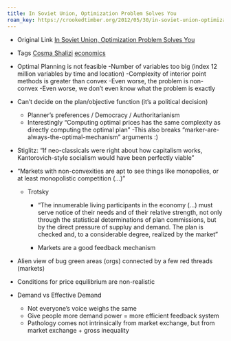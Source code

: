 ```yaml
---
title: In Soviet Union, Optimization Problem Solves You
roam_key: https://crookedtimber.org/2012/05/30/in-soviet-union-optimization-problem-solves-you/
---
```


- Original Link
[In Soviet Union, Optimization Problem Solves You](https://crookedtimber.org/2012/05/30/in-soviet-union-optimization-problem-solves-you/)

- Tags
[Cosma Shalizi](20201113112459-cosma_shalizi.md) [economics]()

- Optimal Planning is not feasible
    -Number of variables too big (index 12 million variables by time and location)
    -Complexity of interior point methods is greater than convex
        -Even worse, the problem is non-convex
        -Even worse, we don&rsquo;t even know what the problem is exactly

-  Can&rsquo;t decide on the plan/objective function (it&rsquo;s a political decision)
    -  Planner&rsquo;s preferences / Democracy / Authoritarianism
    - Interestingly &ldquo;Computing optimal prices has the same complexity as directly computing the optimal plan&rdquo;
        -This also breaks &ldquo;marker-are-always-the-optimal-mechanism&rdquo; arguments :)
-   Stiglitz: &ldquo;If neo-classicals were right about how capitalism works, Kantorovich-style
    socialism would have been perfectly viable&rdquo;
-   &ldquo;Markets with non-convexities are apt to see things like monopolies, or at least monopolistic competition (&#x2026;)&rdquo;
    - Trotsky
        - &ldquo;The innumerable living participants in the economy (&#x2026;) must serve notice of
          their needs and of their relative strength, not only through the statistical determinations
          of plan commissions, but by the direct pressure of suppluy and demand. The plan
          is checked and, to a considerable degree, realized by the market&rdquo;

        - Markets are a good feedback mechanism

- Alien view of bug green areas (orgs) connected by a few red threads (markets)
- Conditions for price equilibrium are non-realistic
- Demand vs Effective Demand
    - Not everyone&rsquo;s voice weighs the same
    - Give people more demand power = more efficient feedback system
    - Pathology comes not intrinsically from market exchange, but from market exchange + gross inequality
